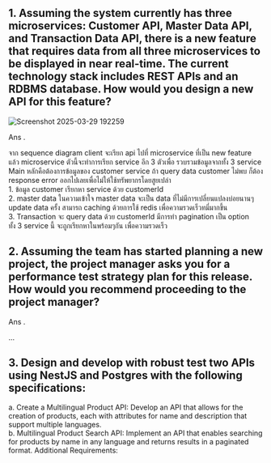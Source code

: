 
## 1. Assuming the system currently has three microservices: Customer API, Master Data API, and Transaction Data API, there is a new feature that requires data from all three microservices to be displayed in near real-time. The current technology stack includes REST APIs and an RDBMS database. How would you design a new API for this feature? 


![Screenshot 2025-03-29 192259](https://github.com/user-attachments/assets/ca9ef4ce-22eb-43fc-9b02-4823cd9f4ff2) 

<p> Ans .</p>
<p>
จาก sequence diagram  client จะเรียก api ไปที่ microservice ที่เป็น new feature แล้ว microservice ตัวนี้จะทำการเรียก service อีก 3 ตัวเพื่อ รวบรวมข้อมูลจากทั้ง 3 service 
Main หลักคือต้องการข้อมูลของ customer service ถ้า query data customer ไม่พบ ก็ต้อง response error ออกไปเลยเพื่อไม่ให้ใช้ทรัพยากรโดยสูยเปล่า <br />
1. ข้อมูล customer เรียกหา service ด้วย customerId <br />
2. master data  ในความเข้าใจ master data จะเป็น data ที่ไม่มีการเปลี่ยนแปลงบ่อยนานๆ update data ครั้ง สามารถ caching ด้วยการใช้ redis เพื่อความรวดเร็วทมี่มากขึ้น<br />
3. Transaction จะ query data ด้วย customerId มีการทำ pagination เป็น option <br />
ทั้ง 3 service นี้ จะถูกเรียกหาในพร้อมๆกัน เพื่อความรวดเร็ว
</p>


## 2. Assuming the team has started planning a new project, the project manager asks you for a performance test strategy plan for this release. How would you recommend proceeding to the project manager? 


<p> Ans .</p>
<p>
...
</p>


## 3. Design and develop with robust test two APIs using NestJS and Postgres with the following specifications: 
a. Create a Multilingual Product API: Develop an API that allows for the creation of products, each with attributes for name and description that support multiple languages. <br/>
b. Multilingual Product Search API: Implement an API that enables searching for products by name in any language and returns results in a paginated format. 
Additional Requirements: 



